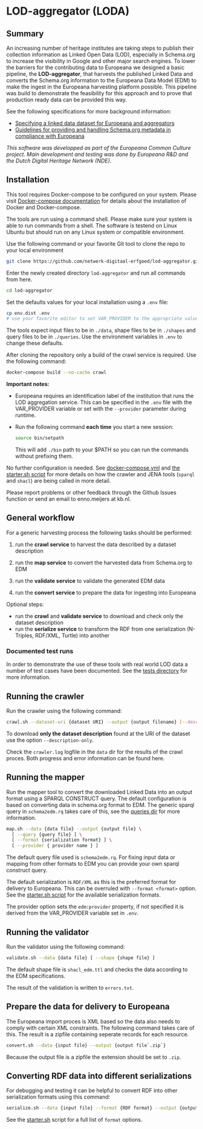 # LOD-aggregator (LODA)

## Summary

An increasing number of heritage institutes are taking steps to publish their collection information as Linked Open Data (LOD), especially in Schema.org to increase the visibility in Google and other major search engines. To lower the barriers for the contributing data to Europeana we designed a basic pipeline, the **LOD-aggregator**, that harvests the published Linked Data and converts the Schema.org information to the Europeana Data Model (EDM) to make the ingest in the Europeana harvesting platform possible. This pipeline was build to demonstrate the feasibility for this approach and to prove that production ready data can be provided this way.

See the following specifications for more background information:

* [Specifying a linked data dataset for Europeana and aggregators](https://zenodo.org/record/3817314)
* [Guidelines for providing and handling Schema.org metadata in compliance with Europeana](https://zenodo.org/record/3817236)
  
_This software was developped as part of the Europeana Common Culture project. Main development and testing was done by Europeana R&D and the Dutch Digital Heritage Network (NDE)._

## Installation

This tool requires Docker-compose to be configured on your system. Please visit [Docker-compose documentation](https://docs.docker.com/compose/install/) for details about the installation of Docker and Docker-compose. 

The tools are run using a command shell. Please make sure your system is able to run commands from a shell. The software is testend on Linux Ubuntu but should run on any Linux system or compatible environment.

Use the following command or your favorite Git tool to clone the repo to your local environment

```bash
git clone https://github.com/netwerk-digitaal-erfgoed/lod-aggregator.git
```

Enter the newly created directory `lod-aggregator` and run all commands from here.

```bash
cd lod-aggregator
```

Set the defaults values for your local installation using a `.env` file:

```bash
cp env.dist .env
# use your favorite editor to set VAR_PROVIDER to the appropriate value in `.env`
```

The tools expect input files to be in `./data`, shape files to be in `./shapes` and query files to be in `./queries`. Use the environment variables in `.env` to change these defaults.

After cloning the repository only a build of the crawl service is required. Use the following command:

```bash
docker-compose build --no-cache crawl
```

**Important notes:**

* Europeana requires an identification label of the institution that runs the LOD aggregation service. This can be specified in the `.env` file with the VAR_PROVIDER variable or set with the `--provider` parameter during runtime.

* Run the following command **each time** you start a new session:

  ```bash
  source bin/setpath
  ```

  This will add `./bin` path to your $PATH so you can run the commands without prefixing them.

No further configuration is needed. See [docker-compose.yml](./docker-compose.yml) and [the starter.sh script](./scripts/starter) for more details on how the crawler and JENA tools (`sparql` and `shacl`) are being called in more detail.

Please report problems or other feedback through the Github Issues function or send an email to enno.meijers at kb.nl.

## General workflow

For a generic harvesting process the following tasks should be performed:

1. run the **crawl service** to harvest the data described by a dataset description

2. run the **map service** to convert the harvested data from Schema.org to EDM

3. run the **validate service** to validate the generated EDM data

4. run the **convert service** to prepare the data for ingesting into Europeana

Optional steps:

* run the **crawl** and **validate service** to download and check only the dataset description
* run the **serialize service** to transform the RDF from one serialization (N-Triples, RDF/XML, Turtle) into another

### Documented test runs

In order to demonstrate the use of these tools with real world LOD data a number of test cases have been documented. See the [tests directory](./tests) for more information.

## Running the crawler

Run the crawler using the following command:

```bash
crawl.sh --dataset-uri {dataset URI} --output {output filename} [--description_only]
```

To download **only the dataset description** found at the URI of the dataset use the option `--description-only`.

Check the `crawler.log` logfile in the `data` dir for the results of the crawl proces. Both progress and error information can be found here.

## Running the mapper

Run the mapper tool to convert the downloaded Linked Data into an output format using a SPARQL CONSTRUCT query. The default configuration is based on converting data in schema.org format to EDM. The generic sparql query in `schema2edm.rq` takes care of this, see the [queries dir](./queries) for more information.

```bash
map.sh --data {data file} --output {output file} \
  [ --query {query file} ] \
  [ --format {serialization format} ] \
  [ --provider { provider name } ]
```

The default query file used is `schema2edm.rq`. For fixing input data or mapping from other formats to EDM you can provide your own sparql construct query.

The default serialization is `RDF/XML` as this is the preferred format for delivery to Europeana. This can be overruled with `--format <format>` option. See the [starter.sh script](./scripts/starter.sh) for the available serialization formats.

The provider option sets the `edm:provider` property, if not specified it is derived from the VAR_PROVIDER variable set in `.env`.

## Running the validator

Run the validator using the following command:

```bash
validate.sh --data {data file} [ --shape {shape file} ]
```

The default shape file is `shacl_edm.ttl` and checks the data according to the EDM specifications. 

The result of the validation is written to `errors.txt`. 

## Prepare the data for delivery to Europeana 

The Europeana import proces is XML based so the data also needs to comply with certain XML constraints. The following command takes care of this. The result is a zipfile containing seperate records for each resource.

```bash
convert.sh --data {input file} --output {output file`.zip`}
```

Because the output file is a zipfile the extension should be set to `.zip`.

## Converting RDF data into different serializations

For debugging and testing it can be helpful to convert RDF into other serialization formats using this command:

```bash
serialize.sh --data {input file} --format {RDF format} --output {output file}
```

See the [starter.sh](./bin/starter.sh) script for a full list of `format` options.